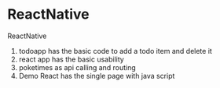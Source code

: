 # ReactNative
ReactNative

1. todoapp has the basic code to add a todo item and delete it 
2. react app has the basic usability 
3. poketimes as api calling and routing
4. Demo React has the single page with java script
